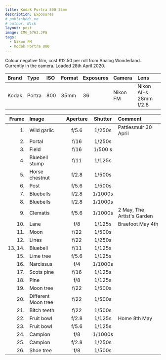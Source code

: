 ```yaml
---
title: Kodak Portra 800 35mm
description: Exposures
# published: no
# author: Nick
layout: post
image: IMG_5763.JPG
tags:
  - Nikon FM
  - Kodak Portra 800
---
```

Colour negative film, cost £12.50 per roll from Analog Wonderland. Currently in the camera. Loaded 28th April 2020.

Brand|Type|ISO|Format|Exposures|Camera|Lens
:----|:---|:--|:-----|:--------|:-----|:----
Kodak|Portra|800|35mm|36|Nikon FM|Nikon AI-s 28mm f/2.8 

Frame|Image|Aperture|Shutter|Comment
----:|:----|:----:|:----:|:------
1.|Wild garlic|f/5.6|1/250s|Pattiesmuir 30 April
2.|Portal|f/16|1/250s
3.|Field|f/16|1/500 s
4.|Bluebell stump|f/11|1/125s
5.|Horse chestnut|f/2.8|1/500s
6.|Post|f/5.6|1/500s
7.|Bluebells|f/2.8|1/1000s
8.|Bluebells|f/2.8|1/1000s
9.|Clematis|f/5.6|1/1000s|2 May, The Artist's Garden
10.|Lane|f/8|1/125s|Braefoot May 4th
11.|Moon|f/22|1/500s
12.|Lines|f/22|1/250s
13.,14.|Bluebell|f/11|1/125s
15.|Lime tree|f/5.6|1/125s
16.|Narcissus|f/4|1/1000s
17.|Scots pine|f/16|1/125s
18.|Pine|f/8|1/125s
19.|Moon tree|f/22|1/500s
20.|Different Moon tree|f/22|1/500s
21.|Bitch teeth|f/22|1/500s
22.|Fruit bowl|f/2.8|1/125s|Home 8th May
23.|Fruit bowl|f/5.6|1/125s
24.|Campion|f/8|1/1000s|
25.|Campion|f/2.8|1/250s
26.|Shoe tree|f/8|1/500s
